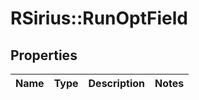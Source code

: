 # RSirius::RunOptField


## Properties
Name | Type | Description | Notes
------------ | ------------- | ------------- | -------------


